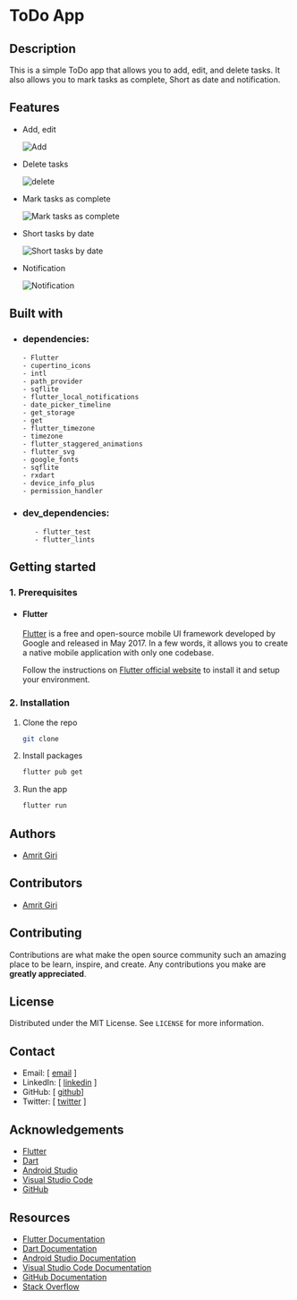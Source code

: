 # ToDo App

## Description
This is a simple ToDo app that allows you to add, edit, and delete tasks. It also allows you to mark tasks as complete, Short as date and notification.
 
## Features

- Add, edit

   ![Add](https://user-images.githubusercontent.com/87581799/127390866-5b5b8b9a-0b9a-4b0f-8b0a-9b0b0b0b0b0b.png)

- Delete tasks

   ![delete](https://user-images.githubusercontent.com/87581799/127390866-5b5b8b9a-0b9a-4b0f-8b0a-9b0b0b0b0b0b.png)

- Mark tasks as complete

   ![Mark tasks as complete](https://user-images.githubusercontent.com/87581799/127390866-5b5b8b9a-0b9a-4b0f-8b0a-9b0b0b0b0b0b.png)
- Short tasks by date

   ![Short tasks by date](https://user-images.githubusercontent.com/87581799/127390866-5b5b8b9a-0b9a-4b0f-8b0a-9b0b0b0b0b0b.png)
- Notification

   ![Notification](https://user-images.githubusercontent.com/87581799/127390866-5b5b8b9a-0b9a-4b0f-8b0a-9b0b0b0b0b0b.png)


## Built with
- ### dependencies:

      - Flutter
      - cupertino_icons
      - intl
      - path_provider
      - sqflite
      - flutter_local_notifications
      - date_picker_timeline
      - get_storage
      - get
      - flutter_timezone
      - timezone
      - flutter_staggered_animations
      - flutter_svg
      - google_fonts
      - sqflite
      - rxdart
      - device_info_plus
      - permission_handler

- ### dev_dependencies:
   
         - flutter_test
         - flutter_lints

## Getting started

### 1. Prerequisites

- #### Flutter

  [Flutter](https://flutter.dev/docs/get-started/install) is a free and open-source mobile UI framework developed by Google and released in May 2017. In a few words, it allows you to create a native mobile application with only one codebase.

  Follow the instructions on [Flutter official website](https://flutter.dev/docs/get-started/install) to install it and setup your environment.

### 2. Installation

1. Clone the repo

   ```sh
   git clone
   ```
2. Install packages

   ```sh
   flutter pub get
   ```
3. Run the app

   ```sh
   flutter run
   ```

## Authors

- [Amrit Giri](https://amritgiri01.com.np/)

## Contributors

- [Amrit Giri](https://amritgiri01.com.np/)

## Contributing

Contributions are what make the open source community such an amazing place to be learn, inspire, and create. Any contributions you make are **greatly appreciated**.

## License

Distributed under the MIT License. See `LICENSE` for more information.

## Contact

- Email: [ [email](mailto:legendspam025@gmail.com "email") ]
- LinkedIn: [ [linkedin](https://www.linkedin.com/in/4mritGiri/ "linkedin") ]
- GitHub: [ [github](https://www.github.com/4mritGiri)]
- Twitter: [ [twitter](https://www.twitter.com/4mritGiri "twitter") ]

## Acknowledgements

- [Flutter](https://flutter.dev/)
- [Dart](https://dart.dev/)
- [Android Studio](https://developer.android.com/studio)
- [Visual Studio Code](https://code.visualstudio.com/)
- [GitHub](https://github.com/4mritGiri/ToDo-App)

## Resources

- [Flutter Documentation](https://flutter.dev/docs)
- [Dart Documentation](https://dart.dev/guides)
- [Android Studio Documentation](https://developer.android.com/studio/intro)
- [Visual Studio Code Documentation](https://code.visualstudio.com/docs)
- [GitHub Documentation](https://docs.github.com/en)
- [Stack Overflow](https://stackoverflow.com/)
